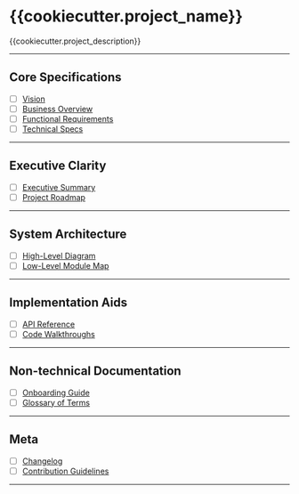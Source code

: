 # {{cookiecutter.project_name}}

{{cookiecutter.project_description}}

---

## Core Specifications

- [ ] [Vision](specifications/strategy/vision.md)
- [ ] [Business Overview](specifications/business/overview.md)
- [ ] [Functional Requirements](specifications/functional/requirements.md)
- [ ] [Technical Specs](specifications/technical/specs.md)

---

## Executive Clarity

- [ ] [Executive Summary](executive/briefs/summary.md)
- [ ] [Project Roadmap](executive/roadmaps/timeline.md)

---

## System Architecture

- [ ] [High-Level Diagram](architecture/high-level/diagram.md)
- [ ] [Low-Level Module Map](architecture/low-level/modules.md)

---

## Implementation Aids

- [ ] [API Reference](implementation/api-reference/README.md)
- [ ] [Code Walkthroughs](implementation/code-walkthroughs/README.md)

---

## Non-technical Documentation

- [ ] [Onboarding Guide](non-technical/onboarding/guide.md)
- [ ] [Glossary of Terms](non-technical/glossary/terms.md)

---

## Meta

- [ ] [Changelog](meta/changelog.md)
- [ ] [Contribution Guidelines](meta/contributing.md)

---


<!-- > ✅ Tip: Use `[x]` to mark done in rendered Markdown. -->